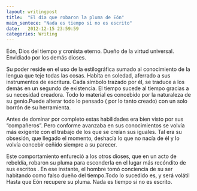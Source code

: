 ```yaml
---
layout: writingpost
title:  "El día que robaron la pluma de Eón"
main_sentece: "Nada es tiempo si no es escrito"
date:   2012-12-15 23:59:59
categories: Writing
---
```


Eón, Dios del tiempo y cronista eterno. Dueño de la virtud universal. Envidiado por los demás dioses.

Su poder reside  en el uso de la estilográfica sumado al conocimiento de la lengua que teje todas las cosas. Habita en soledad, aferrado a sus instrumentos de escritura. Cada símbolo trazado por él, se traduce a los demás en un segundo de existencia. El tiempo sucede al tiempo gracias a su necesidad creadora. Todo lo material es concebido por la naturaleza de su genio.Puede alterar todo lo pensado ( por lo tanto creado) con un solo borrón de su herramienta.

Antes de dominar por completo estas habilidades era bien visto por sus “compañeros”. Pero conforme avanzaba en sus conocimientos se volvía más exigente con el trabajo de los que se creían sus iguales. Tal era su obsesión, que llegado el momento, deshacía  lo que no nacía de  él y lo volvía concebir ceñido siempre a su parecer.

Este comportamiento enfureció a los otros dioses, que en un acto de rebeldía, robaron su pluma para esconderla en el lugar más recóndito de sus escritos . En ese instante, el hombre tomó conciencia  de su ser habitando como falso dueño del tiempo.Todo lo sucedido es, y será volátil Hasta que Eón recupere su pluma. Nada es tiempo si no es escrito.
